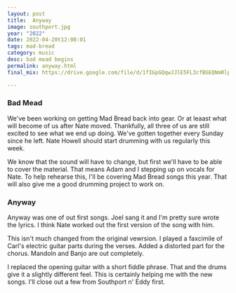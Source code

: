 ```yaml
---
layout: post
title:  Anyway
image: southport.jpg
year: "2022"
date: 2022-04-20t12:00:01
tags: mad-bread
category: music
desc: bad mead begins
permalink: anyway.html
final_mix: https://drive.google.com/file/d/1fIGpGQqwJJlE5FL3cfBGEQNmRlp4h6Gh/view?usp=sharing

---
```


### Bad Mead

We've been working on getting Mad Bread back into gear. Or at leaast what will become of us after Nate moved. Thankfully, all three of us are still excited to see what we end up doing. We've gotten together every Sunday since he left. Nate Howell should start drumming with us regularly this week.

We know that the sound will have to change, but first we'll have to be able to cover the material. That means Adam and I stepping up on vocals for Nate. To help rehearse this, I'll be covering Mad Bread songs this year. That will also give me a good drumming project to work on.

### Anyway

Anyway was one of out first songs. Joel sang it and I'm pretty sure wrote the lyrics. I think Nate worked out the first version of the song with him.

This isn't much changed from the original vewrsion. I played a faxcimile of Carl's electric guitar parts during the verses. Added a distorted part for the chorus. Mandoln and Banjo are out completely.

I replaced the opening guitar with a short fiddle phrase. That and the drums give it a slightly different feel. This is certainly helping me with the new songs. I'll close out a few from Southport n' Eddy first.